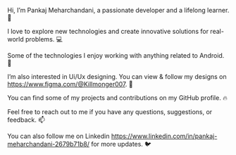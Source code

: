 Hi, I’m Pankaj Meharchandani, a passionate developer and a lifelong learner. 👋

I love to explore new technologies and create innovative solutions for real-world problems. 💻

Some of the technologies I enjoy working with anything related to Android. 🚀

I’m also interested in Ui/Ux designing. You can view & follow my designs on https://www.figma.com/@Killmonger007. 👤

You can find some of my projects and contributions on my GitHub profile. 🔥

Feel free to reach out to me if you have any questions, suggestions, or feedback. 📫

You can also follow me on Linkedin https://www.linkedin.com/in/pankaj-meharchandani-2679b71b8/ for more updates. 🐦

<!---
Killmonger007/Killmonger007 is a ✨ special ✨ repository because its `README.md` (this file) appears on your GitHub profile.
You can click the Preview link to take a look at your changes.
--->

